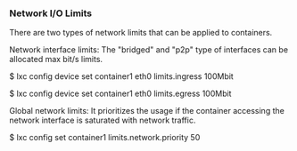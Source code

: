 ### Network I/O Limits 

There are two types of network limits that can be applied to containers.

Network interface limits: The &quot;bridged&quot; and &quot;p2p&quot; type of interfaces can be allocated max bit/s limits.

$ lxc config device set container1 eth0 limits.ingress 100Mbit

$ lxc config device set container1 eth0 limits.egress 100Mbit

Global network limits: It prioritizes the usage if the container accessing the network interface is saturated with network traffic.

$ lxc config set container1 limits.network.priority 50
